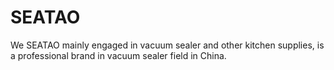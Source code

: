 # SEATAO
We SEATAO mainly engaged in vacuum sealer and other kitchen supplies, is a professional brand in vacuum sealer field in China.
